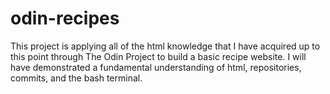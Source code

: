 # odin-recipes

This project is applying all of the html knowledge that I have acquired up to this point through The Odin Project to build a basic recipe website. I will have demonstrated a fundamental understanding of html, repositories, commits, and the bash terminal.